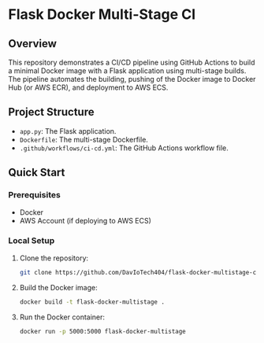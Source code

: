 # Flask Docker Multi-Stage CI

## Overview
This repository demonstrates a CI/CD pipeline using GitHub Actions to build a minimal Docker image with a Flask application using multi-stage builds. The pipeline automates the building, pushing of the Docker image to Docker Hub (or AWS ECR), and deployment to AWS ECS.

## Project Structure
- `app.py`: The Flask application.
- `Dockerfile`: The multi-stage Dockerfile.
- `.github/workflows/ci-cd.yml`: The GitHub Actions workflow file.

## Quick Start
### Prerequisites
- Docker
- AWS Account (if deploying to AWS ECS)

### Local Setup
1. Clone the repository:
   ```bash
   git clone https://github.com/DavIoTech404/flask-docker-multistage-ci
2. Build the Docker image:
   ```bash
   docker build -t flask-docker-multistage .
3. Run the Docker container:
   ```bash
   docker run -p 5000:5000 flask-docker-multistage